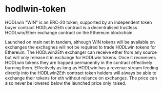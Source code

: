 # hodlwin-token
HODLwin "WIN" is an ERC-20 token, supported by an independent token buyer contract 
HODLwin2Eth contract is a decentralised trustless HODLwin/Ether exchange contract on the Ethereum blockchain.

Launched on main net in tandem, although WIN tokens will be available on exchanges the exchagnes will not be required to trade HODLwin tokens for Ethereum. The HODLwin2Eth exchanger can receive ether from any source but will only release it in exchange for HODLwin tokens. Once it receveives HODLwin tokens they are trapped permanently in the contract effectively burning them.
Effectively as long as HODLwin has a revenue stream feeding directly into the HODLwin2Eth contract token holders will always be able to exchange their tokens for eth without reliance on exchanges. The price can also never be lowered below the launched price only raised.
